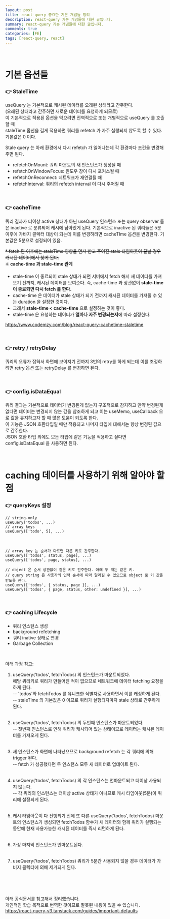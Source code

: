 ```yaml
---
layout: post
title: react-query 중요한 기본 개념들 정리
description: react-query 기본 개념들에 대한 글입니다.
summary: react-query 기본 개념들에 대한 글입니다.
comments: true
categories: [FE]
tags: [react-query, react]
---
```


<br>

# 기본 옵션들

### 👉 StaleTime

useQuery 는 기본적으로 캐시된 데이터를 오래된 상태라고 간주한다.<br>
(오래된 상태라고 간주하면 새로운 데이터를 요청하게 되므로)<br>
이 기본적으로 적용된 옵션을 막으려면 전역적으로 또는 개별적으로 useQuery 를 호출할 때<br>
staleTime 옵션을 길게 적용하면 쿼리를 refetch 가 자주 실행되지 않도록 할 수 있다. 기본값은 0 이다.

Stale query 는 아래 환경에서 다시 refetch 가 일어나는데 각 환경마다 조건을 변경해주면 된다.

- refetchOnMount: 쿼리 마운트의 새 인스턴스가 생성될 때
- refetchOnWindowFocus: 윈도우 창이 다시 포커스될 때
- refetchOnReconnect: 네트워크가 재연결될 때
- refetchInterval: 쿼리의 refetch interval 이 다시 주어질 때

<br>

### 👉 cacheTime

쿼리 결과가 더이상 active 상태가 아닌 useQuery 인스턴스 또는 query observer 들은 inactive 로 분류되어 캐시에 남아있게 된다.
기본적으로 inactive 된 쿼리들은 5분 이후에 가바지 콜렉터 대상이 되는데 이를 변경하려면
cacheTIme 옵션을 변경한다. 기본값은 5분으로 설정되어 있음.

<strike>\* fetch 된 이후에는 staleTime 영향을 먼저 받고 주어진 stale 타임아웃이 끝날 경우 캐시된 데이터에서 찾게 된다. </strike>
<br>
✳️ **cache-time 과 stale-time 관계**

- stale-time 이 종료되어 stale 상태가 되면 서버에서 fetch 해서 새 데이터를 가져오기 전까지, 캐시된 데이터를 보여준다. 즉, cache-time 과 상관없이 **stale-time 이 종료되면 다시 fetch 를 한다.**
- cache-time 은 데이터가 stale 상태가 되기 전까지 캐시된 데이터를 가져올 수 있는 duration 을 설정한 것이다.
- 그래서 **stale-time < cache-time** 으로 설정하는 것이 좋다.
- stale-time 은 요청하는 데이터가 **얼마나 자주 변경되는지**에 따라 설정한다.

<https://www.codemzy.com/blog/react-query-cachetime-staletime>

<br>

### 👉 retry / retryDelay

쿼리의 오류가 잡혀서 화면에 보이지기 전까지 3번의 retry를 하게 되는데 이를 조정하려면 retry 옵션 또는 retryDelay 를 변경하면 된다.

<br>

### 👉 config.isDataEqual

쿼리 결과는 기본적으로 데이터가 변경된게 없는지 구조적으로 감지하고 만약 변경된게 없다면 데이터는 변경되지 않는 값을 참조하게 되고 이는 useMemo, useCallback 으로 값을 유지하고자 할 때 많은 도움이 되도록 한다.<br>이 기능은 JSON 호환타입일 때만 적용되고 나머지 타입에 대해서는 항상 변경된 값으로 간주한다.
<br>JSON 호환 타입 외에도 모든 타입에 같은 기능을 적용하고 싶다면 config.isDataEqual 을 사용하면 된다.

<br>

# caching 데이터를 사용하기 위해 알아야 할 점

### 👉 queryKeys 설정

```tsx
// string-only
useQuery('todos', ...)
// array keys
useQuery(['todo', 5], ...)
```

<br>

```tsx
// array key 는 순서가 다르면 다른 키로 간주한다.
useQuery(['todos', status, page], ...)
useQuery(['todos', page, status], ...)

// object 은 순서 상관없이 같은 키로 간주한다. 아래 두 개는 같은 키.
// query string 은 사용자의 입력 순서에 따라 달라질 수 있으므로 object 로 키 값을 받도록 한다.
useQuery(['todos', { status, page }], ...)
useQuery(['todos', { page, status, other: undefined }], ...)
```

<br>

### 👉 caching Lifecycle

- 쿼리 인스턴스 생성
- background refetching
- 쿼리 inative 상태로 변경
- Garbage Collection

<br>

아래 과정 참고:

1. useQuery('todos', fetchTodos) 의 인스턴스가 마운트되었다.<br>
   해당 쿼리키로 쿼리가 만들어진 적이 없으므로 네트워크에 데이터 fetching 요청을 하게 된다.<br>
   -- 'todos'와 fetchTodos 를 유니크한 식별자로 사용하면서 이를 캐싱하게 된다. <br>
   -- staleTime 의 기본값은 0 이므로 쿼리가 실행되자마자 stale 상태로 간주하게 된다. <br><br>

2. useQuery('todos', fetchTodos) 의 두번째 인스턴스가 마운트되었다.<br>
   -- 첫번째 인스턴스로 인해 쿼리가 캐시되어 있는 상태이므로 데이터는 캐시된 데이터를 가져오게 된다.<br><br>

3. 새 인스턴스가 화면에 나타났으므로 background refetch 는 각 쿼리에 의해 trigger 된다.<br>
   -- fetch 가 성공했다면 두 인스턴스 모두 새 데이터로 업데이트 된다.<br><br>

4. useQuery('todos', fetchTodos) 의 각 인스턴스는 언마운트되고 더이상 사용되지 않는다.<br>
   -- 각 쿼리의 인스턴스는 더이상 active 상태가 아니므로 캐시 타임아웃(5분)이 쿼리에 설정되게 된다.<br><br>

5. 캐시 타임아웃이 다 진행되기 전에 또 다른 useQuery('todos', fetchTodos) 마운트의 인스턴스가 생성되면 fetchTodos 함수가 새 데이터와 함께 쿼리가 실행되는 동안에 현재 사용가능한 캐시된 데이터를 즉시 리턴하게 된다.<br><br>

6. 가장 마지막 인스턴스가 언마운트된다.<br><br>

7. useQuery('todos', fetchTodos) 쿼리가 5분간 사용되지 않을 경우 데이터가 가비지 콜렉터에 의해 제거되게 된다.

<br><br><br>

아래 공식문서를 참고해서 정리했습니다. <br>
개인적인 학습 목적으로 번역한 것이므로 잘못된 내용이 있을 수 있습니다.<br>
<https://react-query-v3.tanstack.com/guides/important-defaults>
